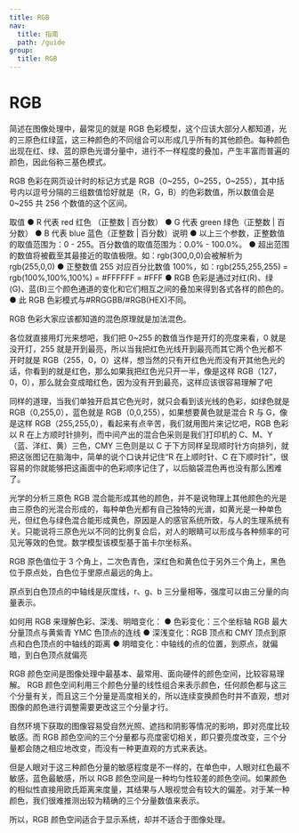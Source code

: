 ```yaml
---
title: RGB
nav:
  title: 指南
  path: /guide
group:
  title: RGB
---
```


# RGB

简述在图像处理中，最常见的就是 RGB 色彩模型，这个应该大部分人都知道，光的三原色红绿蓝，这三种颜色的不同组合可以形成几乎所有的其他颜色。每种颜色出现在红、绿、蓝的原色光谱分量中，进行不一样程度的叠加，产生丰富而普遍的颜色，因此俗称三基色模式。

RGB 色彩在网页设计时的标记方式是 RGB（0~255，0~255，0~255），其中括号内以逗号分隔的三组数值恰好就是（R，G，B）的色彩数值，所以数值会是 0~255 共 256 个数值的这个区间。

取值 ● R 代表 red 红色 （正整数 | 百分数） ● G 代表 green 绿色（正整数 | 百分数） ● B 代表 blue 蓝色（正整数 | 百分数）说明 ● 以上三个参数，正整数值的取值范围为：0 - 255。百分数值的取值范围为：0.0% - 100.0%。 ● 超出范围的数值将被截至其最接近的取值极限。如：rgb(300,0,0)会被解析为 rgb(255,0,0) ● 正整数值 255 对应百分比数值 100%，如：rgb(255,255,255) = rgb(100%,100%,100%) = #FFFFFF = #FFF ● RGB 色彩是通过对红(R)、绿(G)、蓝(B)三个颜色通道的变化和它们相互之间的叠加来得到各式各样的颜色的。 ● 此 RGB 色彩模式与#RRGGBB/#RGB(HEX)不同。

RGB 色彩大家应该都知道的混色原理就是加法混色。

各位就直接用灯光来想吧，我们把 0~255 的数值当作是开灯的亮度来看，0 就是没开灯，255 就是开到最亮，所以当我把红色光线开到最亮而其它两个色光都不开时就是 RGB（255，0，0）这样，想当然的只有开红色光而没有开其他色光的话，你看到的就是红色，那么如果我把红色光只开一半，像是这样 RGB（127，0，0），那么就会变成暗红色，因为没有开到最亮，这样应该很容易理解了吧

同样的道理，当我们单独开启其它色光时，就只会看到该光线的色彩，如绿色就是 RGB（0,255,0），蓝色就是 RGB（0,0,255），如果想要黄色就是混合 R 与 G，像是这样 RGB（255,255,0），看起来有点辛苦，我们就用图片来记忆吧，RGB 色彩以 R 在上方顺时针排列，而中间产出的混合色采则是我们打印机的 C、M、Y（蓝、洋红、黄）三色，CMY 三色则是以 C 于下方同样呈现顺时针方向排列，就把这张图记在脑海中，简单的说个口诀并记住“R 在上顺时针、C 在下顺时针”，很容易的你就能够把这画面中的色彩顺序记住了，以后脑袋混色再也没有那么困难了。

光学的分析三原色 RGB 混合能形成其他的颜色，并不是说物理上其他颜色的光是由三原色的光混合形成的，每种单色光都有自己独特的光谱，如黄光是一种单色光，但红色与绿色混合能形成黄色，原因是人的感官系统所致，与人的生理系统有关。只能说将三原色光以不同的比例复合后，对人的眼睛可以形成与各种频率的可见光等效的色觉。数学模型该模型基于笛卡尔坐标系。

RGB 原色值位于 3 个角上，二次色青色，深红色和黄色位于另外三个角上，黑色位于原点处，白色位于里原点最远的角上。

原点到白色顶点的中轴线是灰度线，r、g、b 三分量相等，强度可以由三分量的向量表示。

如何用 RGB 来理解色彩、深浅、明暗变化： ● 色彩变化：三个坐标轴 RGB 最大分量顶点与黄紫青 YMC 色顶点的连线 ● 深浅变化：RGB 顶点和 CMY 顶点到原点和白色顶点的中轴线的距离 ● 明暗变化：中轴线的点的位置，到原点，就偏暗，到白色顶点就偏亮

RGB 颜色空间是图像处理中最基本、最常用、面向硬件的颜色空间，比较容易理解。 RGB 颜色空间利用三个颜色分量的线性组合来表示颜色，任何颜色都与这三个分量有关，而且这三个分量是高度相关的，所以连续变换颜色时并不直观，想对图像的颜色进行调整需要更改这三个分量才行。

自然环境下获取的图像容易受自然光照、遮挡和阴影等情况的影响，即对亮度比较敏感。而 RGB 颜色空间的三个分量都与亮度密切相关，即只要亮度改变，三个分量都会随之相应地改变，而没有一种更直观的方式来表达。

但是人眼对于这三种颜色分量的敏感程度是不一样的，在单色中，人眼对红色最不敏感，蓝色最敏感，所以 RGB 颜色空间是一种均匀性较差的颜色空间。如果颜色的相似性直接用欧氏距离来度量，其结果与人眼视觉会有较大的偏差。对于某一种颜色，我们很难推测出较为精确的三个分量数值来表示。

所以，RGB 颜色空间适合于显示系统，却并不适合于图像处理。
